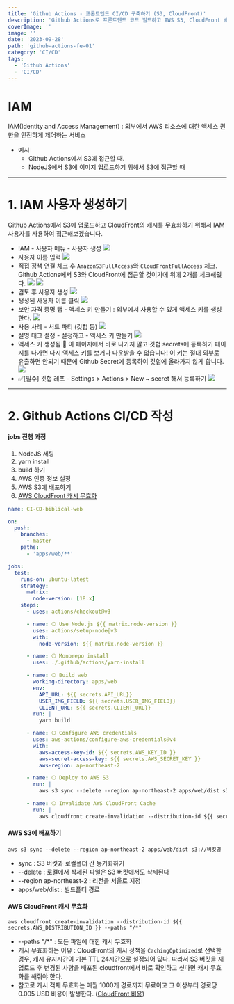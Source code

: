 ```yaml
---
title: 'Github Actions - 프론트엔드 CI/CD 구축하기 (S3, CloudFront)'
description: 'Github Actions로 프론트엔드 코드 빌드하고 AWS S3, CloudFront 배포 자동화하기'
coverImage: ''
image: ''
date: '2023-09-28'
path: 'github-actions-fe-01'
category: 'CI/CD'
tags:
  - 'Github Actions'
  - 'CI/CD'
---
```


# IAM

IAM(Identity and Access Management)
: 외부에서 AWS 리소스에 대한 액세스 권한을 안전하게 제어하는 서비스

- 예시
  - Github Actions에서 S3에 접근할 때.
  - NodeJS에서 S3에 이미지 업로드하기 위해서 S3에 접근할 때

---

# 1. IAM 사용자 생성하기

Github Actions에서 S3에 업로드하고 CloudFront의 캐시를 무효화하기 위해서 IAM 사용자를 사용하여 접근해보겠습니다.

- IAM - 사용자 메뉴 - 사용자 생성
  ![](https://velog.velcdn.com/images/xmun74/post/af81dce3-b0ba-4ff2-978e-cd90feebb2de/image.png)
- 사용자 이름 입력
  ![](https://velog.velcdn.com/images/xmun74/post/3bce27ab-0ad6-4784-90bb-580d58ff895b/image.png)
- 직접 정책 연결 체크 후
  `AmazonS3FullAccess`와 `CloudFrontFullAccess` 체크.
  Github Actions에서 S3와 CloudFront에 접근할 것이기에 위에 2개를 체크해줬다.
  ![](https://velog.velcdn.com/images/xmun74/post/a5748d37-d2d8-4374-aaba-8a8b10a0bf21/image.png)
  ![](https://velog.velcdn.com/images/xmun74/post/948ecdfd-49dc-4905-9a2d-9525edc5d41e/image.png)
- 검토 후 사용자 생성
  ![](https://velog.velcdn.com/images/xmun74/post/62162fb4-96b0-49fd-999c-d7d2342b9cf5/image.png)
- 생성된 사용자 이름 클릭
  ![](https://velog.velcdn.com/images/xmun74/post/a322554a-2a01-4be6-935b-3ebbee72a87c/image.png)
- 보안 자격 증명 탭 - 액세스 키 만들기
  : 외부에서 사용할 수 있게 액세스 키를 생성한다.
  ![](https://velog.velcdn.com/images/xmun74/post/71f79d3d-c8d2-4e4b-8ab7-20a30f36f060/image.png)
- 사용 사례 - 서드 파티 (깃헙 등)
  ![](https://velog.velcdn.com/images/xmun74/post/65c2955f-aa20-4a12-96b8-2e4ea98a4b8d/image.png)
- 설명 태그 설정 - 설정하고 - 액세스 키 만들기
  ![](https://velog.velcdn.com/images/xmun74/post/40ebafd2-3611-418f-aa58-6326643e4fcf/image.png)
- 액세스 키 생성됨
  🚨 이 페이지에서 바로 나가지 말고 깃헙 secrets에 등록하기
  페이지를 나가면 다시 액세스 키를 보거나 다운받을 수 없습니다!
  이 키는 절대 외부로 유출하면 안되기 때문에 Github Secret에 등록하여 깃헙에 올라가지 않게 합니다.
  ![](https://velog.velcdn.com/images/xmun74/post/456d57cd-92aa-4f84-9165-8dd045e13aa1/image.png)
- ✅[필수] 깃헙 레포 - Settings > Actions > New ~ secret 해서 등록하기
  ![](https://velog.velcdn.com/images/xmun74/post/f767e337-a5ab-4469-b491-b7318aa063a3/image.png)

---

# 2. Github Actions CI/CD 작성

#### jobs 진행 과정

1. NodeJS 세팅
2. yarn install
3. build 하기
4. AWS 인증 정보 설정
5. AWS S3에 배포하기
6. [AWS CloudFront 캐시 무효화](https://docs.aws.amazon.com/ko_kr/AmazonCloudFront/latest/DeveloperGuide/Invalidation.html)

```yml
name: CI-CD-biblical-web

on:
  push:
    branches:
      - master
    paths:
      - 'apps/web/**'

jobs:
  test:
    runs-on: ubuntu-latest
    strategy:
      matrix:
        node-version: [18.x]
    steps:
      - uses: actions/checkout@v3

      - name: ⎔ Use Node.js ${{ matrix.node-version }}
        uses: actions/setup-node@v3
        with:
          node-version: ${{ matrix.node-version }}

      - name: ⎔ Monorepo install
        uses: ./.github/actions/yarn-install

      - name: ⎔ Build web
        working-directory: apps/web
        env:
          API_URL: ${{ secrets.API_URL}}
          USER_IMG_FIELD: ${{ secrets.USER_IMG_FIELD}}
          CLIENT_URL: ${{ secrets.CLIENT_URL}}
        run: |
          yarn build

      - name: ⎔ Configure AWS credentials
        uses: aws-actions/configure-aws-credentials@v4
        with:
          aws-access-key-id: ${{ secrets.AWS_KEY_ID }}
          aws-secret-access-key: ${{ secrets.AWS_SECRET_KEY }}
          aws-region: ap-northeast-2

      - name: ⎔ Deploy to AWS S3
        run: |
          aws s3 sync --delete --region ap-northeast-2 apps/web/dist s3://S3버킷명

      - name: ⎔ Invalidate AWS CloudFront Cache
        run: |
          aws cloudfront create-invalidation --distribution-id ${{ secrets.AWS_DISTRIBUTION_ID }} --paths "/*"
```

#### AWS S3에 배포하기

`aws s3 sync --delete --region ap-northeast-2 apps/web/dist s3://버킷명`

- sync : S3 버킷과 로컬폴더 간 동기화하기
- --delete : 로컬에서 삭제된 파일은 S3 버킷에서도 삭제된다
- --region ap-northeast-2 : 리전을 서울로 지정
- apps/web/dist : 빌드폴더 경로
  <br />

#### AWS CloudFront 캐시 무효화

`aws cloudfront create-invalidation --distribution-id ${{ secrets.AWS_DISTRIBUTION_ID }} --paths "/*"`

- --paths "/\*" : 모든 파일에 대한 캐시 무효화
- 캐시 무효화하는 이유
  : CloudFront의 캐시 정책을 `CachingOptimized`로 선택한 경우,
  캐시 유지시간이 기본 TTL 24시간으로 설정되어 있다. 따라서 S3 버킷을 재업로드 후 변경된 사항을 배포된 cloudfront에서 바로 확인하고 싶다면 캐시 무효화를 해줘야 한다.
- 참고로 캐시 객체 무효화는 매월 1000개 경로까지 무료이고 그 이상부터 경로당 0.005 USD 비용이 발생한다. ([CloudFront 비용](https://aws.amazon.com/ko/cloudfront/pricing/))

<br /><br /><br /><br /><br />
